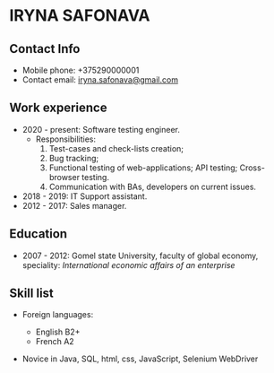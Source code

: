 #   IRYNA SAFONAVA

##  Contact Info

- Mobile phone: +375290000001
- Contact email: iryna.safonava@gmail.com

##  Work experience

- 2020 - present: Software testing engineer.
    + Responsibilities: 
        1. Test-cases and check-lists creation;
        2. Bug tracking;
        3. Functional testing of web-applications; API testing; Cross-browser testing.
        4. Communication with BAs, developers on current issues.
- 2018 - 2019: IT Support assistant.
- 2012 - 2017: Sales manager.

##  Education

- 2007 - 2012: Gomel state University, faculty of global economy, speciality: *International economic affairs of an enterprise*

##  Skill list

* Foreign languages:
    - English B2+
    - French A2

* Novice in Java, SQL, html, css, JavaScript, Selenium WebDriver
